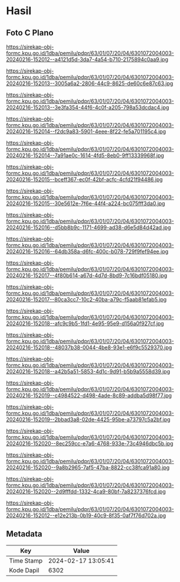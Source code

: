 # Hasil

## Foto C Plano

https://sirekap-obj-formc.kpu.go.id/1dba/pemilu/pdpr/63/01/07/20/04/6301072004003-20240216-152012--a4121d5d-3da7-4a54-b710-2175894c0aa9.jpg

https://sirekap-obj-formc.kpu.go.id/1dba/pemilu/pdpr/63/01/07/20/04/6301072004003-20240216-152013--3005a6a2-2806-44c9-8625-de60c6e87c63.jpg

https://sirekap-obj-formc.kpu.go.id/1dba/pemilu/pdpr/63/01/07/20/04/6301072004003-20240216-152013--3e3fa354-44f6-4c0f-a205-798a53dcdac4.jpg

https://sirekap-obj-formc.kpu.go.id/1dba/pemilu/pdpr/63/01/07/20/04/6301072004003-20240216-152014--f2dc9a83-5901-4eee-8f22-fe5a701195c4.jpg

https://sirekap-obj-formc.kpu.go.id/1dba/pemilu/pdpr/63/01/07/20/04/6301072004003-20240216-152014--7a91ae0c-1614-4fd5-8eb0-9ff13339968f.jpg

https://sirekap-obj-formc.kpu.go.id/1dba/pemilu/pdpr/63/01/07/20/04/6301072004003-20240216-152015--bceff367-ec0f-42bf-acfc-4cfd21f94486.jpg

https://sirekap-obj-formc.kpu.go.id/1dba/pemilu/pdpr/63/01/07/20/04/6301072004003-20240216-152015--30e5612e-7f6e-44f4-a224-bc075fff3da0.jpg

https://sirekap-obj-formc.kpu.go.id/1dba/pemilu/pdpr/63/01/07/20/04/6301072004003-20240216-152016--d5bb8b9c-1171-4699-ad38-d6e5d84d42ad.jpg

https://sirekap-obj-formc.kpu.go.id/1dba/pemilu/pdpr/63/01/07/20/04/6301072004003-20240216-152016--64db358a-d6fc-400c-b078-729f9fef94ee.jpg

https://sirekap-obj-formc.kpu.go.id/1dba/pemilu/pdpr/63/01/07/20/04/6301072004003-20240216-152017--4f80b614-a67d-4d7d-8bd9-7c16bdf05180.jpg

https://sirekap-obj-formc.kpu.go.id/1dba/pemilu/pdpr/63/01/07/20/04/6301072004003-20240216-152017--80ca3cc7-10c2-40ba-a79c-f5aab81efab5.jpg

https://sirekap-obj-formc.kpu.go.id/1dba/pemilu/pdpr/63/01/07/20/04/6301072004003-20240216-152018--afc9c9b5-1fd1-4e95-95e9-d156a0f927cf.jpg

https://sirekap-obj-formc.kpu.go.id/1dba/pemilu/pdpr/63/01/07/20/04/6301072004003-20240216-152018--48037b38-0044-4be8-93e1-e6f9c5529370.jpg

https://sirekap-obj-formc.kpu.go.id/1dba/pemilu/pdpr/63/01/07/20/04/6301072004003-20240216-152018--a42b5a51-5853-4d1c-9d91-b5b9a5558d39.jpg

https://sirekap-obj-formc.kpu.go.id/1dba/pemilu/pdpr/63/01/07/20/04/6301072004003-20240216-152019--c4984522-d498-4ade-8c89-addba5d98f77.jpg

https://sirekap-obj-formc.kpu.go.id/1dba/pemilu/pdpr/63/01/07/20/04/6301072004003-20240216-152019--2bbad3a8-02de-4425-95be-a73797c5a2bf.jpg

https://sirekap-obj-formc.kpu.go.id/1dba/pemilu/pdpr/63/01/07/20/04/6301072004003-20240216-152020--8ec259cc-e7a6-4768-933e-73c4946dbc5b.jpg

https://sirekap-obj-formc.kpu.go.id/1dba/pemilu/pdpr/63/01/07/20/04/6301072004003-20240216-152020--9a8b2965-7af5-47ba-8822-cc38fca91a80.jpg

https://sirekap-obj-formc.kpu.go.id/1dba/pemilu/pdpr/63/01/07/20/04/6301072004003-20240216-152020--2d9fffdd-1332-4ca9-80bf-7a8237376fcd.jpg

https://sirekap-obj-formc.kpu.go.id/1dba/pemilu/pdpr/63/01/07/20/04/6301072004003-20240216-152012--e12e213b-0b19-40c9-8f35-0af7f76d702a.jpg


## Metadata

| Key        | Value               |
| ---------- | ------------------- |
| Time Stamp | 2024-02-17 13:05:41 |
| Kode Dapil | 6302                |



